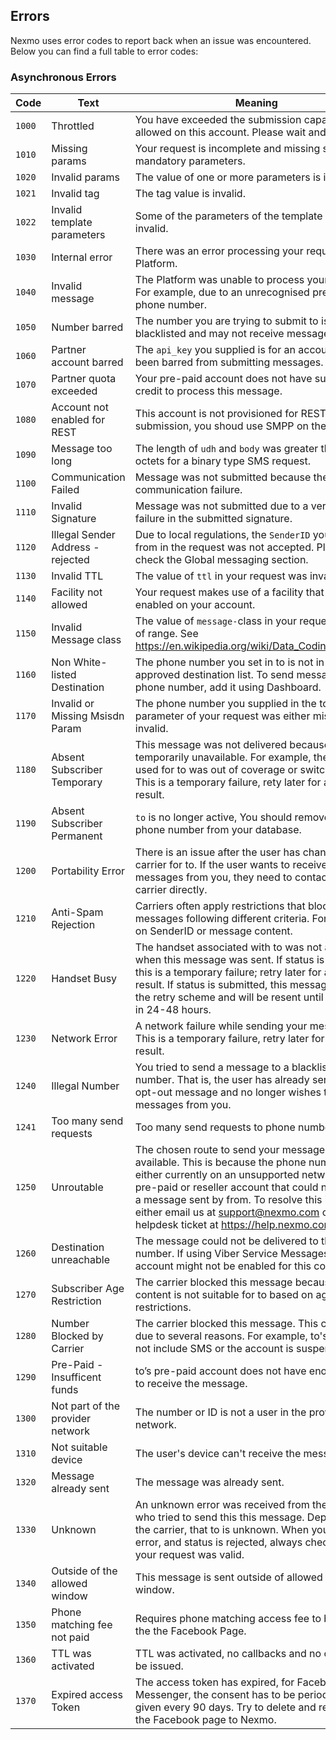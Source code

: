 ## Errors

Nexmo uses error codes to report back when an issue was encountered. Below you can find a full table to error codes:

### Asynchronous Errors

Code | Text | Meaning
-- | -- | --
`1000` | Throttled | You have exceeded the submission capacity allowed on this account. Please wait and retry.
`1010` | Missing params | Your request is incomplete and missing some mandatory parameters.
`1020` | Invalid params | The value of one or more parameters is invalid.
`1021` | Invalid tag | The tag value is invalid.
`1022` | Invalid template parameters | Some of the parameters of the template were invalid.
`1030` | Internal error | There was an error processing your request in the Platform.
`1040` | Invalid message | The Platform was unable to process your request. For example, due to an unrecognised prefix for the phone number.
`1050` | Number barred | The number you are trying to submit to is blacklisted and may not receive messages.
`1060` | Partner account barred | The `api_key` you supplied is for an account that has been barred from submitting messages.
`1070` | Partner quota exceeded | Your pre-paid account does not have sufficient credit to process this message.
`1080` | Account not enabled for REST | This account is not provisioned for REST submission, you shoud use SMPP on the SMS API.
`1090` | Message too long | The length of `udh` and `body` was greater than 140 octets for a binary type SMS request.
`1100` | Communication Failed | Message was not submitted because there was a communication failure.
`1110` | Invalid Signature | Message was not submitted due to a verification failure in the submitted signature.
`1120` | Illegal Sender Address - rejected | Due to local regulations, the `SenderID` you set in from in the request was not accepted. Please check the Global messaging section.
`1130` | Invalid TTL | The value of `ttl` in your request was invalid.
`1140` | Facility not allowed | Your request makes use of a facility that is not enabled on your account.
`1150` | Invalid Message class | The value of `message-`class in your request was out of range. See https://en.wikipedia.org/wiki/Data_Coding_Scheme.
`1160` | Non White-listed Destination | The phone number you set in to is not in your pre-approved destination list. To send messages to this phone number, add it using Dashboard.
`1170` | Invalid or Missing Msisdn Param | The phone number you supplied in the to parameter of your request was either missing or invalid.
`1180` | Absent Subscriber Temporary | This message was not delivered because to was temporarily unavailable. For example, the handset used for to was out of coverage or switched off. This is a temporary failure, rety later for a positive result.
`1190` | Absent Subscriber Permanent | `to` is no longer active, You should remove this phone number from your database.
`1200` | Portability Error | There is an issue after the user has changed carrier for to. If the user wants to receive messages from you, they need to contact their carrier directly.
`1210` | Anti-Spam Rejection | Carriers often apply restrictions that block messages following different criteria. For example on SenderID or message content.
`1220` | Handset Busy | The handset associated with to was not available when this message was sent. If status is rejected, this is a temporary failure; retry later for a positive result. If status is submitted, this message has is in the retry scheme and will be resent until it expires in 24-48 hours.
`1230` | Network Error | A network failure while sending your message. This is a temporary failure, retry later for a positive result.
`1240` | Illegal Number | You tried to send a message to a blacklisted phone number. That is, the user has already sent a STOP opt-out message and no longer wishes to receive messages from you.
`1241` | Too many send requests | Too many send requests to phone numbers.
`1250` | Unroutable | The chosen route to send your message is not available. This is because the phone number is either currently on an unsupported network or on a pre-paid or reseller account that could not receive a message sent by from. To resolve this issue either email us at support@nexmo.com or create a helpdesk ticket at https://help.nexmo.com.
`1260` | Destination unreachable | The message could not be delivered to the phone number. If using Viber Service Messages your account might not be enabled for this country.
`1270` | Subscriber Age Restriction | The carrier blocked this message because the content is not suitable for to based on age restrictions.
`1280` | Number Blocked by Carrier | The carrier blocked this message. This could be due to several reasons. For example, to's plan does not include SMS or the account is suspended.
`1290` | Pre-Paid - Insufficent funds | to’s pre-paid account does not have enough credit to receive the message.
`1300` | Not part of the provider network | The number or ID is not a user in the provider network.
`1310` | Not suitable device | The user's device can't receive the message.
`1320` | Message already sent | The message was already sent.
`1330` | Unknown | An unknown error was received from the carrier who tried to send this this message. Depending on the carrier, that to is unknown. When you see this error, and status is rejected, always check if to in your request was valid.
`1340` | Outside of the allowed window | This message is sent outside of allowed response window.
`1350` | Phone matching fee not paid | Requires phone matching access fee to be paid by the the Facebook Page.
`1360` | TTL was activated | TTL was activated, no callbacks and no charge will be issued.
`1370` | Expired access Token | The access token has expired, for Facebook Messenger, the consent has to be periodically given every 90 days. Try to delete and reconnect the Facebook page to Nexmo.

